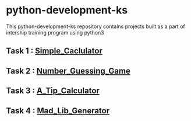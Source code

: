 # python-development-ks
This python-development-ks repository contains projects built as a part of intership training program using python3

## Task 1 : [Simple_Caclulator](simple_calculator/README.md)
## Task 2 : [Number_Guessing_Game](number_guess_game/README.md)
## Task 3 : [A_Tip_Calculator](a_tip_calculator/README.md)
## Task 4 : [Mad_Lib_Generator](mad_libs_generator/README.md)
